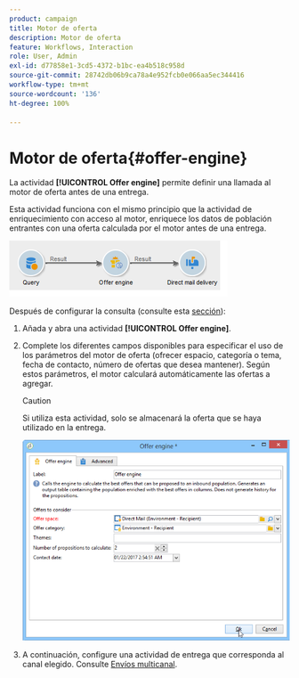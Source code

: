 ```yaml
---
product: campaign
title: Motor de oferta
description: Motor de oferta
feature: Workflows, Interaction
role: User, Admin
exl-id: d77858e1-3cd5-4372-b1bc-ea4b518c958d
source-git-commit: 28742db06b9ca78a4e952fcb0e066aa5ec344416
workflow-type: tm+mt
source-wordcount: '136'
ht-degree: 100%

---
```


# Motor de oferta{#offer-engine}

La actividad **[!UICONTROL Offer engine]** permite definir una llamada al motor de oferta antes de una entrega.

Esta actividad funciona con el mismo principio que la actividad de enriquecimiento con acceso al motor, enriquece los datos de población entrantes con una oferta calculada por el motor antes de una entrega.

![](assets/int_offerengine_activity2.png)

Después de configurar la consulta (consulte esta [sección](query.md)):

1. Añada y abra una actividad **[!UICONTROL Offer engine]**.
1. Complete los diferentes campos disponibles para especificar el uso de los parámetros del motor de oferta (ofrecer espacio, categoría o tema, fecha de contacto, número de ofertas que desea mantener). Según estos parámetros, el motor calculará automáticamente las ofertas a agregar.

   >[!CAUTION]
   >
   >Si utiliza esta actividad, solo se almacenará la oferta que se haya utilizado en la entrega.

   ![](assets/int_offerengine_activity1.png)

1. A continuación, configure una actividad de entrega que corresponda al canal elegido. Consulte [Envíos multicanal](cross-channel-deliveries.md).
